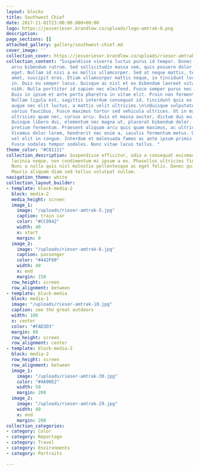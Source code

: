 ```yaml
---
layout: blocks
title: Southwest Chief
date: 2017-11-01T23:00:00.000+00:00
logo: https://jesserieser.brandlew.co/uploads/logo-amtrak-8.png
description: 
page_sections: []
attached_gallery: gallery/southwest-chief.md
cover_image: ''
collection_cover: https://jesserieser.brandlew.co/uploads/rieser-amtrak-2.jpg
collection_content: "Suspendisse viverra luctus purus id tempor. Donec id magna vitae
  arcu bibendum rutrum. Sed sollicitudin massa sem, quis posuere dolor vestibulum
  eget. Nullam id nisi a ex mollis ullamcorper. Sed at neque mattis, tempor sem sit
  amet, suscipit eros. Etiam ullamcorper mattis neque, in tincidunt lorem aliquam
  in. Duis eu semper lacus. Quisque ac nisl et ex bibendum laoreet vitae sit amet
  nibh. Nulla porttitor id sapien nec eleifend. Fusce semper purus nec gravida efficitur.
  Duis in ipsum et ante porta pharetra in vitae elit. Proin non fermentum sapien.
  Nullam ligula est, sagittis interdum consequat id, tincidunt quis ex. Duis iaculis
  augue nec elit luctus, a mattis velit ultricies.\n\nQuisque vulputate lorem quis
  varius faucibus. Fusce maximus tortor sed vehicula ultrices. Ut in magna tempor,
  ultricies quam nec, cursus arcu. Duis et massa auctor, dictum dui eu, feugiat leo.
  Quisque libero dui, elementum nec magna ut, placerat bibendum dolor. Nunc porta
  pretium fermentum. Praesent aliquam arcu quis quam maximus, ac ultricies nibh euismod.
  Vivamus dolor lorem, hendrerit nec enim a, iaculis fermentum metus. Duis dictum
  vel elit in congue. Interdum et malesuada fames ac ante ipsum primis in faucibus.
  Fusce sodales tempor sodales. Nunc vitae lacus tellus. "
theme_color: "#C81111"
collection_description: Suspendisse efficitur, odio a consequat euismod, turpis diam
  lacinia neque, non condimentum mi ipsum a ex. Phasellus ultricies finibus nisi.
  Nunc a nulla quis nisl molestie pellentesque ac eget felis. Donec quis neque dui.
  Mauris aliquam diam sed tellus volutpat nullam.
navigation_theme: white
collection_layout_builder:
- template: block-media-2
  block: media-2
  media_height: screen
  image_1:
    image: "/uploads/rieser-amtrak-5.jpg"
    caption: train car
    color: "#CC9942"
    width: 40
    x: start
    margin: 0
  image_2:
    image: "/uploads/rieser-amtrak-6.jpg"
    caption: passenger
    color: "#442F00"
    width: 40
    x: end
    margin: 150
  row_height: screen
  row_alignment: between
- template: block-media
  block: media-1
  image: "/uploads/rieser-amtrak-10.jpg"
  caption: see the great outdoors
  width: 100
  x: center
  color: "#FAD3D3"
  margin: 80
  row_height: screen
  row_alignment: center
- template: block-media-2
  block: media-2
  row_height: screen
  row_alignment: between
  image_1:
    image: "/uploads/rieser-amtrak-30.jpg"
    color: "#4A90E2"
    width: 50
    margin: 200
  image_2:
    image: "/uploads/rieser-amtrak-29.jpg"
    width: 40
    x: end
    margin: 200
collection_categories:
- category: Color
- category: Reportage
- category: Travel
- category: Environments
- category: Portraits

---
```

